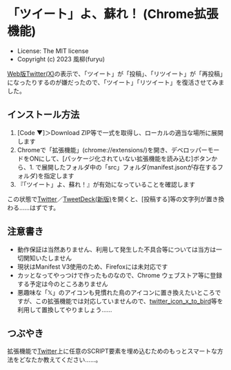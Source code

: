 「ツイート」よ、蘇れ！ (Chrome拡張機能)
=====

- License: The MIT license  
- Copyright (c) 2023 風柳(furyu)  

[Web版Twitter(X)](https://twitter.com)の表示で、「ツイート」が「投稿」、「リツイート」が「再投稿」になったりするのが嫌だったので、「ツイート」「リツイート」を復活させてみました。  

## インストール方法
1. [Code ▼]＞Download ZIP等で一式を取得し、ローカルの適当な場所に展開します
2. Chromeで「拡張機能」(chrome://extensions/)を開き、デベロッパーモードをONにして、[パッケージ化されていない拡張機能を読み込む]ボタンから、1. で展開したフォルダ中の「src」フォルダ(manifest.jsonが存在するフォルダ)を指定します
3. 『「ツイート」よ、蘇れ！』が有効になっていることを確認します

この状態で[Twitter](https://twitter.com)／[TweetDeck(新版)](https://tweetdeck.twitter.com)を開くと、[投稿する]等の文字列が置き換わる……はずです。  

## 注意書き
- 動作保証は当然ありません、利用して発生した不具合等については当方は一切関知いたしません
- 現状はManifest V3使用のため、Firefoxには未対応です
- カッとなってやっつけで作ったものなので、Chrome ウェブストア等に登録する予定は今のところありません
- 悪趣味な「𝕏」のアイコンも見慣れた鳥のアイコンに置き換えたいところですが、この拡張機能では対応していませんので、[twitter_icon_x_to_bird](https://chrome.google.com/webstore/detail/twittericonxtobird/iepkmhnkbldjmmgaekphkbiffjehajal?hl=ja)等を利用して置換してやりましょう……

## つぶやき
拡張機能で[Twitter](https://twitter.com)上に任意のSCRIPT要素を埋め込むためのもっとスマートな方法をどなたか教えてください……。  
